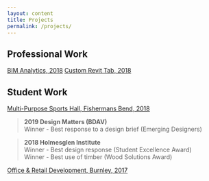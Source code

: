 ```yaml
---
layout: content
title: Projects
permalink: /projects/
---
```



## Professional Work

[BIM Analytics, 2018]()
[Custom Revit Tab, 2018]()

## Student Work

[Multi-Purpose Sports Hall, Fishermans Bend, 2018]()
> **2019 Design Matters (BDAV)** <br>
Winner - Best response to a design brief (Emerging Designers)

> **2018 Holmesglen Institute** <br>
Winner - Best design response (Student Excellence Award) <br>
Winner - Best use of timber (Wood Solutions Award)

[Office & Retail Development, Burnley, 2017]()
